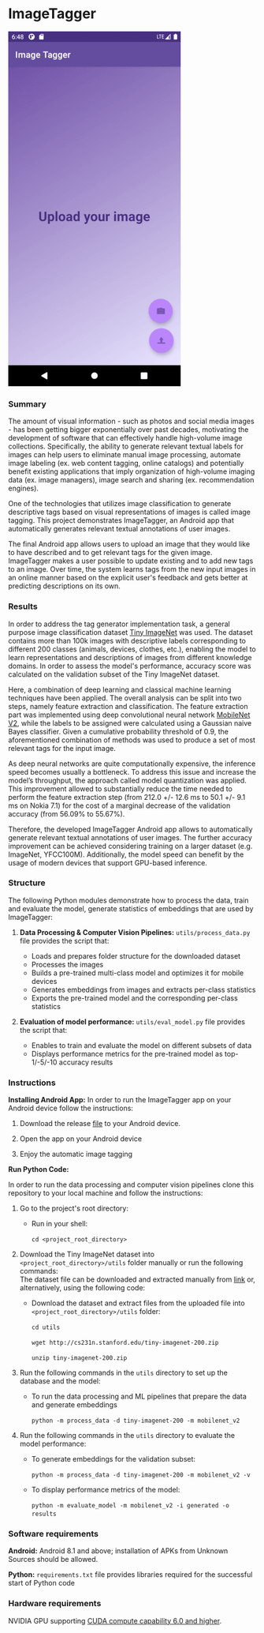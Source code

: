 
# ImageTagger

![](utils/images/image-tagger.gif)


### Summary

The amount of visual information - such as photos and social media images - has been getting bigger exponentially over past decades, motivating the development of software that can effectively handle high-volume image collections.
Specifically, the ability to generate relevant textual labels for images can help users to eliminate manual image processing, automate image labeling (ex. web content tagging, online catalogs) and potentially benefit existing applications that imply organization of high-volume imaging data (ex. image managers), image search and sharing (ex. recommendation engines).

One of the technologies that utilizes image classification to generate descriptive tags based on visual representations of images is called image tagging.
This project demonstrates ImageTagger, an Android app that automatically generates relevant textual annotations of user images.

The final Android app allows users to upload an image that they would like to have described and to get relevant tags for the given image.
ImageTagger makes a user possible to update existing and to add new tags to an image.
Over time, the system learns tags from the new input images in an online manner based on the explicit user's feedback and gets better at predicting descriptions on its own.

### Results


In order to address the tag generator implementation task, a general purpose image classification dataset [Tiny ImageNet](http://cs231n.stanford.edu/reports/2017/pdfs/930.pdf) was used.
The dataset contains more than 100k images with descriptive labels corresponding to different 200 classes (animals, devices, clothes, etc.), enabling the model to learn representations and descriptions of images from different knowledge domains.
In order to assess the model's performance, accuracy score was calculated on the validation subset of the Tiny ImageNet dataset.

Here, a combination of deep learning and classical machine learning techniques have been applied.
The overall analysis can be split into two steps, namely feature extraction and classification.
The feature extraction part was implemented using deep convolutional neural network [MobileNet V2](https://arxiv.org/abs/1801.04381), while the labels to be assigned were calculated using a Gaussian naive Bayes classifier.
Given a cumulative probability threshold of 0.9, the aforementioned combination of methods was used to produce a set of most relevant tags for the input image.


As deep neural networks are quite computationally expensive, the inference speed becomes usually a bottleneck.
To address this issue and increase the model’s throughput, the approach called model quantization was applied.
This improvement allowed to substantially reduce the time needed to perform the feature extraction step (from 212.0 +/- 12.6 ms to 50.1 +/- 9.1 ms on Nokia 7.1) for the cost of a marginal decrease of the validation accuracy (from 56.09% to 55.67%).

Therefore, the developed ImageTagger Android app allows to automatically generate relevant textual annotations of user images.
The further accuracy improvement can be achieved considering training on a larger dataset (e.g. ImageNet, YFCC100M).
Additionally, the model speed can benefit by the usage of modern devices that support GPU-based inference.


### Structure
The following Python modules demonstrate how to process the data, train and evaluate the model, generate statistics of embeddings that are used by ImageTagger:

1. **Data Processing & Computer Vision Pipelines:**
   `utils/process_data.py` file provides the script that:

   - Loads and prepares folder structure for the downloaded dataset
   - Processes the images
   - Builds a pre-trained multi-class model and optimizes it for mobile devices
   - Generates embeddings from images and extracts per-class statistics
   - Exports the pre-trained model and the corresponding per-class statistics

2. **Evaluation of model performance:**
   `utils/eval_model.py` file provides the script that:

   - Enables to train and evaluate the model on different subsets of data
   - Displays performance metrics for the pre-trained model as top-1/-5/-10 accuracy results

### Instructions

**Installing Android App:**
In order to run the ImageTagger app on your Android device follow the instructions:

1. Download the release [file](https://github.com/slipnitskaya/image-tagger/releases/download/v1.0-alpha/image-tagger-v1.0-alpha.apk) to your Android device.

2. Open the app on your Android device

3. Enjoy the automatic image tagging

**Run Python Code:**


In order to run the data processing and computer vision pipelines clone this repository to your local machine and follow the instructions:

1. Go to the project's root directory:
   - Run in your shell:

     `cd <project_root_directory>`

2. Download the Tiny ImageNet dataset into `<project_root_directory>/utils` folder manually or run the following commands:  
   The dataset file can be downloaded and extracted manually from [link](http://cs231n.stanford.edu/tiny-imagenet-200.zip) or, alternatively, using the following code:

   - Download the dataset and extract files from the uploaded file into `<project_root_directory>/utils` folder:

     `cd utils`

     `wget http://cs231n.stanford.edu/tiny-imagenet-200.zip`

     `unzip tiny-imagenet-200.zip`

3. Run the following commands in the `utils` directory to set up the database and the model:

   - To run the data processing and ML pipelines that prepare the data and generate embeddings

     `python -m process_data -d tiny-imagenet-200 -m mobilenet_v2`

4. Run the following commands in the `utils` directory to evaluate the model performance:

   - To generate embeddings for the validation subset:

     `python -m process_data -d tiny-imagenet-200 -m mobilenet_v2 -v`
   - To display performance metrics of the model:

     `python -m evaluate_model -m mobilenet_v2 -i generated -o results`

### Software requirements
**Android:** Android 8.1 and above; installation of APKs from Unknown Sources should be allowed.

**Python:** `requirements.txt` file provides libraries required for the successful start of Python code

### Hardware requirements
NVIDIA GPU supporting [CUDA compute capability 6.0 and higher](https://developer.nvidia.com/cuda-gpus).
